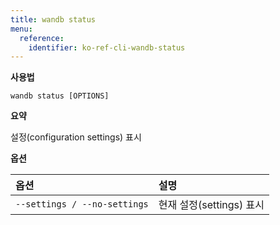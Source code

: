 ```yaml
---
title: wandb status
menu:
  reference:
    identifier: ko-ref-cli-wandb-status
---
```


**사용법**

`wandb status [OPTIONS]`

**요약**

설정(configuration settings) 표시

**옵션**

| **옵션** | **설명** |
| :--- | :--- |
| `--settings / --no-settings` | 현재 설정(settings) 표시 |
